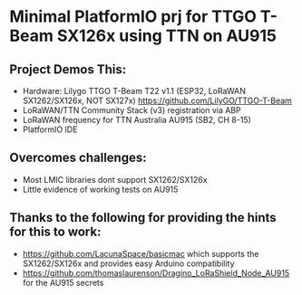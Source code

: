# Minimal PlatformIO prj for TTGO T-Beam SX126x using TTN on AU915

##  Project Demos This:
* Hardware: Lilygo TTGO T-Beam T22 v1.1 (ESP32, LoRaWAN SX1262/SX126x, NOT SX127x) https://github.com/LilyGO/TTGO-T-Beam
* LoRaWAN/TTN Community Stack (v3) registration via ABP
* LoRaWAN frequency for TTN Australia AU915 (SB2, CH 8-15)
* PlatformIO IDE

##  Overcomes challenges:
* Most LMIC libraries dont support SX1262/SX126x
* Little evidence of working tests on AU915

## Thanks to the following for providing the hints for this to work:
* https://github.com/LacunaSpace/basicmac which supports the SX1262/SX126x and provides easy Arduino compatibility
* https://github.com/thomaslaurenson/Dragino_LoRaShield_Node_AU915 for the AU915 secrets
